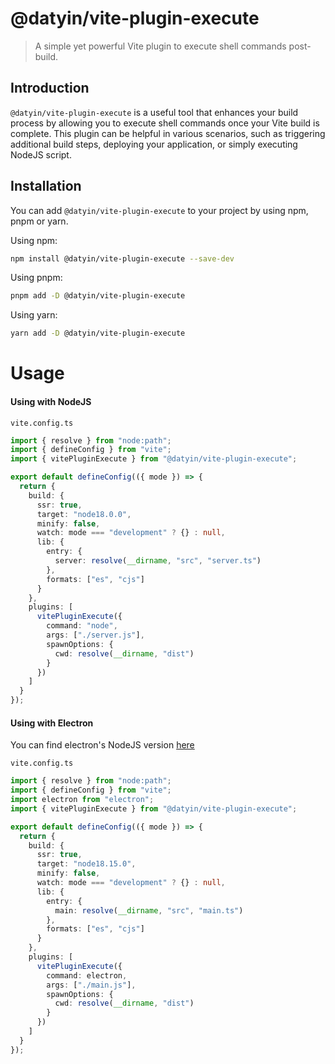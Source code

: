 # @datyin/vite-plugin-execute

> A simple yet powerful Vite plugin to execute shell commands post-build.

## Introduction

`@datyin/vite-plugin-execute` is a useful tool that enhances your build process by allowing you to execute shell commands once your Vite build is complete. This plugin can be helpful in various scenarios, such as triggering additional build steps, deploying your application, or simply executing NodeJS script.

## Installation

You can add `@datyin/vite-plugin-execute` to your project by using npm, pnpm or yarn.

Using npm:

```bash
npm install @datyin/vite-plugin-execute --save-dev
```

Using pnpm:

```bash
pnpm add -D @datyin/vite-plugin-execute
```

Using yarn:

```bash
yarn add -D @datyin/vite-plugin-execute
```

# Usage

#### Using with NodeJS

`vite.config.ts`
```ts
import { resolve } from "node:path";
import { defineConfig } from "vite";
import { vitePluginExecute } from "@datyin/vite-plugin-execute";

export default defineConfig(({ mode }) => {
  return {
    build: {
      ssr: true,
      target: "node18.0.0",
      minify: false,
      watch: mode === "development" ? {} : null,
      lib: {
        entry: {
          server: resolve(__dirname, "src", "server.ts")
        },
        formats: ["es", "cjs"]
      }
    },
    plugins: [
      vitePluginExecute({
        command: "node",
        args: ["./server.js"],
        spawnOptions: {
          cwd: resolve(__dirname, "dist")
        }
      })
    ]
  }
});
```

#### Using with Electron

You can find electron's NodeJS version [here](https://releases.electronjs.org/)

`vite.config.ts`
```ts
import { resolve } from "node:path";
import { defineConfig } from "vite";
import electron from "electron";
import { vitePluginExecute } from "@datyin/vite-plugin-execute";

export default defineConfig(({ mode }) => {
  return {
    build: {
      ssr: true,
      target: "node18.15.0",
      minify: false,
      watch: mode === "development" ? {} : null,
      lib: {
        entry: {
          main: resolve(__dirname, "src", "main.ts")
        },
        formats: ["es", "cjs"]
      }
    },
    plugins: [
      vitePluginExecute({
        command: electron,
        args: ["./main.js"],
        spawnOptions: {
          cwd: resolve(__dirname, "dist")
        }
      })
    ]
  }
});
```
